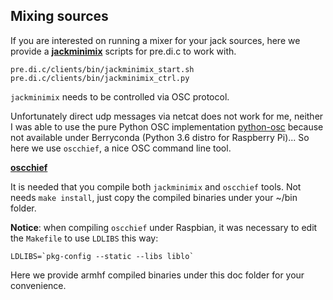## Mixing sources

If you are interested on running a mixer for your jack sources, here we provide a **[jackminimix](https://www.aelius.com/njh/jackminimix/)** scripts for pre.di.c to work with.

    pre.di.c/clients/bin/jackminimix_start.sh
    pre.di.c/clients/bin/jackminimix_ctrl.py

`jackminimix` needs to be controlled via OSC protocol.

Unfortunately direct udp messages via netcat does not work for me, neither I was able to use the pure Python OSC implementation [python-osc](https://pypi.org/project/python-osc) because not available under Berryconda (Python 3.6 distro for Raspberry Pi)... So here we use `oscchief`, a nice OSC command line tool.

**[oscchief](https://github.com/hypebeast/oscchief)**

It is needed that you compile both `jackminimix` and `oscchief` tools. Not needs `make install`, just copy the compiled binaries under your ~/bin folder.

**Notice**: when compiling `oscchief` under Raspbian, it was necessary to edit the `Makefile` to use `LDLIBS` this way:

    LDLIBS=`pkg-config --static --libs liblo`


Here we provide armhf compiled binaries under this doc folder for your convenience.
